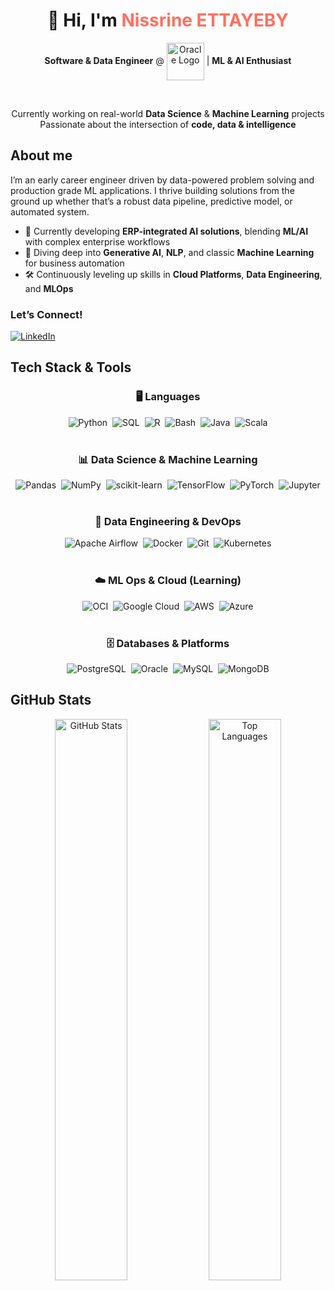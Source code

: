 <h1 align="center">👋 Hi, I'm <span style="color:#FF6F61;">Nissrine ETTAYEBY</span></h1>

<div align="center">

**Software & Data Engineer** @ <img src="https://upload.wikimedia.org/wikipedia/commons/thumb/5/50/Oracle_logo.svg/120px-Oracle_logo.svg.png" alt="Oracle Logo" width="60" height="60" style="vertical-align:middle;" /> | **ML & AI Enthusiast**


<br/>

 Currently working on real-world **Data Science** & **Machine Learning** projects  
 Passionate about the intersection of **code, data & intelligence**

</div>

## About me

I’m an early career engineer driven by data-powered problem solving and production grade ML applications. I thrive building solutions from the ground up whether that’s a robust data pipeline, predictive model, or automated system.

- 💼 Currently developing **ERP-integrated AI solutions**, blending **ML/AI** with complex enterprise workflows  
- 🧠 Diving deep into **Generative AI**, **NLP**, and classic **Machine Learning** for business automation  
- 🛠️ Continuously leveling up skills in **Cloud Platforms**, **Data Engineering**, and **MLOps**


### Let’s Connect! 
[![LinkedIn](https://img.shields.io/badge/LinkedIn-%230077B5.svg?style=for-the-badge&logo=linkedin&logoColor=white)](https://www.linkedin.com/in/nissrine-ettayeby1-659b70190/)


## Tech Stack & Tools

<div align="center">

  <h3>🖥️ Languages</h3>
  <div>
    <img src="https://img.shields.io/badge/Python-3776AB?style=for-the-badge&logo=python&logoColor=white" alt="Python" />&nbsp;
    <img src="https://img.shields.io/badge/SQL-336791?style=for-the-badge&logo=postgresql&logoColor=white" alt="SQL" />&nbsp;
    <img src="https://img.shields.io/badge/R-276DC3?style=for-the-badge&logo=r&logoColor=white" alt="R" />&nbsp;
    <img src="https://img.shields.io/badge/Bash-4EAA25?style=for-the-badge&logo=gnubash&logoColor=white" alt="Bash" />&nbsp;
    <img src="https://img.shields.io/badge/Java-007396?style=for-the-badge&logo=java&logoColor=white" alt="Java" />&nbsp;
    <img src="https://img.shields.io/badge/Scala-DC322F?style=for-the-badge&logo=scala&logoColor=white" alt="Scala" />
  </div>

  <br>

  <h3>📊 Data Science & Machine Learning</h3>
  <div>
    <img src="https://img.shields.io/badge/Pandas-150458?style=for-the-badge&logo=pandas&logoColor=white" alt="Pandas" />&nbsp;
    <img src="https://img.shields.io/badge/NumPy-013243?style=for-the-badge&logo=numpy&logoColor=white" alt="NumPy" />&nbsp;
    <img src="https://img.shields.io/badge/scikit--learn-F7931E?style=for-the-badge&logo=scikit-learn&logoColor=white" alt="scikit-learn" />&nbsp;
    <img src="https://img.shields.io/badge/TensorFlow-FF6F00?style=for-the-badge&logo=tensorflow&logoColor=white" alt="TensorFlow" />&nbsp;
    <img src="https://img.shields.io/badge/PyTorch-EE4C2C?style=for-the-badge&logo=pytorch&logoColor=white" alt="PyTorch" />&nbsp;
    <img src="https://img.shields.io/badge/Jupyter-F37626?style=for-the-badge&logo=jupyter&logoColor=white" alt="Jupyter" />
  </div>

  <br>

  <h3>🔧 Data Engineering & DevOps</h3>
  <div>
    <img src="https://img.shields.io/badge/Airflow-017CEE?style=for-the-badge&logo=apache-airflow&logoColor=white" alt="Apache Airflow" />&nbsp;
    <img src="https://img.shields.io/badge/Docker-2496ED?style=for-the-badge&logo=docker&logoColor=white" alt="Docker" />&nbsp;
    <img src="https://img.shields.io/badge/Git-F05032?style=for-the-badge&logo=git&logoColor=white" alt="Git" />&nbsp;
    <img src="https://img.shields.io/badge/Kubernetes-326CE5?style=for-the-badge&logo=kubernetes&logoColor=white" alt="Kubernetes" />
  </div>

  <br>

  <h3>☁️ ML Ops & Cloud (Learning)</h3>
  <div>
    <img src="https://img.shields.io/badge/OCI-FF0000?style=for-the-badge&logo=oracle&logoColor=white" alt="OCI" />&nbsp;
    <img src="https://img.shields.io/badge/GCP-4285F4?style=for-the-badge&logo=google-cloud&logoColor=white" alt="Google Cloud" />&nbsp;
    <img src="https://img.shields.io/badge/AWS-232F3E?style=for-the-badge&logo=amazon-aws&logoColor=white" alt="AWS" />&nbsp;
    <img src="https://img.shields.io/badge/Microsoft_Azure-0089D6?style=for-the-badge&logo=microsoft-azure&logoColor=white" alt="Azure" />
  </div>

  <br>

  <h3>🗄️ Databases & Platforms</h3>
  <div>
    <img src="https://img.shields.io/badge/PostgreSQL-4169E1?style=for-the-badge&logo=postgresql&logoColor=white" alt="PostgreSQL" />&nbsp;
    <img src="https://img.shields.io/badge/Oracle-F80000?style=for-the-badge&logo=oracle&logoColor=white" alt="Oracle" />&nbsp;
    <img src="https://img.shields.io/badge/MySQL-4479A1?style=for-the-badge&logo=mysql&logoColor=white" alt="MySQL" />&nbsp;
    <img src="https://img.shields.io/badge/MongoDB-47A248?style=for-the-badge&logo=mongodb&logoColor=white" alt="MongoDB" />
  </div>

</div>




## GitHub Stats

<div align="center"> <img src="https://github-readme-stats.vercel.app/api?username=NissrineEttayeby&show_icons=true&theme=tokyonight&hide=prs,issues&border_radius=10&rank_icon=github" width="48%" alt="GitHub Stats" /> <img src="https://github-readme-stats.vercel.app/api/top-langs/?username=NissrineEttayeby&layout=compact&langs_count=8&theme=tokyonight&border_radius=10" width="48%" alt="Top Languages" /> </div>
 

